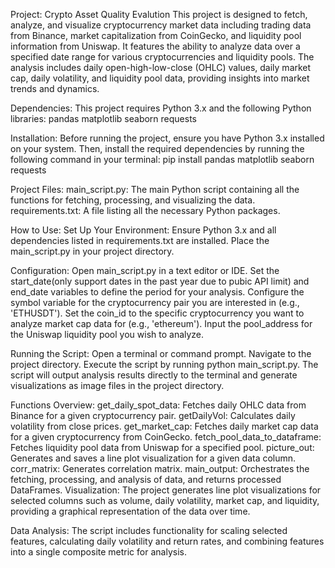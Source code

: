 Project: Crypto Asset Quality Evalution
This project is designed to fetch, analyze, and visualize cryptocurrency market data including trading data from Binance, market capitalization from CoinGecko, and liquidity pool information from Uniswap. It features the ability to analyze data over a specified date range for various cryptocurrencies and liquidity pools. The analysis includes daily open-high-low-close (OHLC) values, daily market cap, daily volatility, and liquidity pool data, providing insights into market trends and dynamics.

Dependencies:
This project requires Python 3.x and the following Python libraries:
pandas
matplotlib
seaborn
requests

Installation:
Before running the project, ensure you have Python 3.x installed on your system. Then, install the required dependencies by running the following command in your terminal:
pip install pandas matplotlib seaborn requests 

Project Files:
main_script.py: The main Python script containing all the functions for fetching, processing, and visualizing the data.
requirements.txt: A file listing all the necessary Python packages.

How to Use:
Set Up Your Environment:
Ensure Python 3.x and all dependencies listed in requirements.txt are installed.
Place the main_script.py in your project directory.

Configuration:
Open main_script.py in a text editor or IDE.
Set the start_date(only support dates in the past year due to pubic API limit) and end_date variables to define the period for your analysis.
Configure the symbol variable for the cryptocurrency pair you are interested in (e.g., 'ETHUSDT').
Set the coin_id to the specific cryptocurrency you want to analyze market cap data for (e.g., 'ethereum').
Input the pool_address for the Uniswap liquidity pool you wish to analyze.

Running the Script:
Open a terminal or command prompt.
Navigate to the project directory.
Execute the script by running python main_script.py.
The script will output analysis results directly to the terminal and generate visualizations as image files in the project directory. 

Functions Overview:
get_daily_spot_data: Fetches daily OHLC data from Binance for a given cryptocurrency pair.
getDailyVol: Calculates daily volatility from close prices.
get_market_cap: Fetches daily market cap data for a given cryptocurrency from CoinGecko.
fetch_pool_data_to_dataframe: Fetches liquidity pool data from Uniswap for a specified pool.
picture_out: Generates and saves a line plot visualization for a given data column.
corr_matrix: Generates correlation matrix.
main_output: Orchestrates the fetching, processing, and analysis of data, and returns processed DataFrames.
Visualization:
The project generates line plot visualizations for selected columns such as volume, daily volatility, market cap, and liquidity, providing a graphical representation of the data over time.

Data Analysis:
The script includes functionality for scaling selected features, calculating daily volatility and return rates, and combining features into a single composite metric for analysis.
